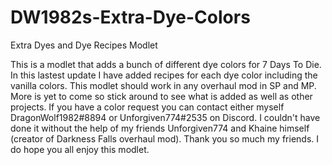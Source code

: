 # DW1982s-Extra-Dye-Colors
 Extra Dyes and Dye Recipes Modlet

This is a modlet that adds a bunch of different dye colors for 7 Days To Die.
In this lastest update I have added recipes for each dye color including the vanilla colors.
This modlet should work in any overhaul mod in SP and MP.
More is yet to come so stick around to see what is added as well as other projects.
If you have a color request you can contact either myself DragonWolf1982#8894 or Unforgiven774#2535 on Discord.
I couldn't have done it without the help of my friends Unforgiven774 and Khaine himself (creator of Darkness Falls overhaul mod). Thank you so much my friends.
I do hope you all enjoy this modlet.
